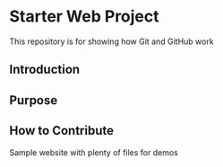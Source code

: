 # Starter Web Project

This repository is for showing how Git and GitHub work

## Introduction

## Purpose

## How to Contribute

Sample website with plenty of files for demos